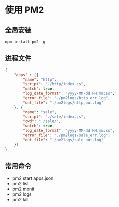 # 使用 PM2

## 全局安装

```
npm install pm2 -g
```

## 进程文件

```json
{
	"apps" : [{
		"name": "http",
		"script": "./http/index.js",
		"watch": true,
		"log_date_format": "yyyy-MM-dd HH:mm:ss",
		"error_file": "./pm2logs/http_err.log",
		"out_file": "./pm2logs/http_out.log"
	}, {
		"name": "sale",
		"script": "./sale/index.js",
		"cwd": "./sale/",
		"watch": true,
		"log_date_format": "yyyy-MM-dd HH:mm:ss",
		"error_file": "./pm2logs/sale_err.log",
		"out_file": "./pm2logs/sale_out.log"
	}]
}
```

## 常用命令

* pm2 start apps.json
* pm2 list
* pm2 monit
* pm2 logs
* pm2 kill